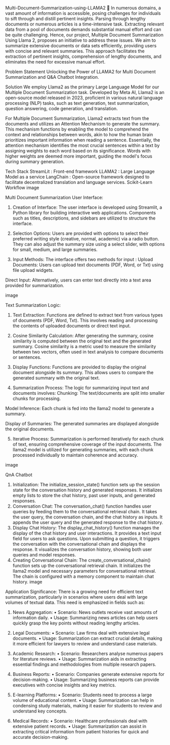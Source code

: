Multi-Document-Summarization-using-LLAMA2 🦙
In numerous domains, a vast amount of information is accessible, posing challenges for individuals to sift through and distill pertinent insights. Parsing through lengthy documents or numerous articles is a time-intensive task. Extracting relevant data from a pool of documents demands substantial manual effort and can be quite challenging. Hence, our project, Multiple Document Summarization Using Llama 2, proposes an initiative to address these issues. We aim to summarize extensive documents or data sets efficiently, providing users with concise and relevant summaries. This approach facilitates the extraction of pertinent insights, comprehension of lengthy documents, and eliminates the need for excessive manual effort.

Problem Statement
Unlocking the Power of LLAMA2 for Multi Document Summarization and Q&A Chatbot Integration.

Solution
We employ Llama2 as the primary Large Language Model for our Multiple Document Summarization task. Developed by Meta AI, Llama2 is an open-source model released in 2023, proficient in various natural language processing (NLP) tasks, such as text generation, text summarization, question answering, code generation, and translation.

For Multiple Document Summarization, Llama2 extracts text from the documents and utilizes an Attention Mechanism to generate the summary. This mechanism functions by enabling the model to comprehend the context and relationships between words, akin to how the human brain prioritizes important information when reading a sentence. Essentially, the attention mechanism identifies the most crucial sentences within a text by assigning weights to each word based on its significance. Words with higher weights are deemed more important, guiding the model's focus during summary generation.

Tech Stack
StreamLit : Front-end framework
LLAMA2 : Large Language Model as a service
LangChain : Open-source framework designed to facilitate decentralized translation and language services.
Scikit-Learn
Workflow
image

Multi Document Summarization
User Interface:
1. Creation of Interface:
The user interface is developed using Streamlit, a Python library for building interactive web applications.
Components such as titles, descriptions, and sidebars are utilized to structure the interface.

2. Selection Options:
Users are provided with options to select their preferred writing style (creative, normal, academic) via a radio button.
They can also adjust the summary size using a select slider, with options for small, medium, and large summaries.

3. Input Methods:
The interface offers two methods for input :
Upload Documents:
Users can upload text documents (PDF, Word, or Txt) using file upload widgets.

Direct Input:
Alternatively, users can enter text directly into a text area provided for summarization.

image

Text Summarization Logic:
1. Text Extraction:
Functions are defined to extract text from various types of documents (PDF, Word, Txt).
This involves reading and processing the contents of uploaded documents or direct text input.

2. Cosine Similarity Calculation:
After generating the summary, cosine similarity is computed between the original text and the generated summary.
Cosine similarity is a metric used to measure the similarity between two vectors, often used in text analysis to compare documents or sentences.

3. Display Functions:
Functions are provided to display the original document alongside its summary.
This allows users to compare the generated summary with the original text.

4. Summarization Process:
The logic for summarizing input text and documents involves:
Chunking:
The text/documents are split into smaller chunks for processing.

Model Inference:
Each chunk is fed into the llama2 model to generate a summary.

Display of Summaries:
The generated summaries are displayed alongside the original documents.

5. Iterative Process:
Summarization is performed iteratively for each chunk of text, ensuring comprehensive coverage of the input documents.
The llama2 model is utilized for generating summaries, with each chunk processed individually to maintain coherence and accuracy.

image

QnA Chatbot
1. Initialization:
The initialize_session_state() function sets up the session state for the conversation history and generated responses.
It initializes empty lists to store the chat history, past user inputs, and generated responses.
2. Conversation Chat:
The conversation_chat() function handles user queries by feeding them to the conversational retrieval chain.
It takes the user query, the conversation chain, and the chat history as inputs.
It appends the user query and the generated response to the chat history.
3. Display Chat History:
The display_chat_history() function manages the display of the chat history and user interactions.
It provides a text input field for users to ask questions.
Upon submitting a question, it triggers the conversation with the conversational chain and displays the response.
It visualizes the conversation history, showing both user queries and model responses.
4. Creating Conversational Chain:
The create_conversational_chain() function sets up the conversational retrieval chain.
It initializes the llama2 model and necessary parameters for conversational retrieval.
The chain is configured with a memory component to maintain chat history.
image

Application Significance:
There is a growing need for efficient text summarization, particularly in scenarios where users deal with large volumes of textual data. This need is emphasized in fields such as:

1. News Aggregation:
• Scenario: News outlets receive vast amounts of information daily.
• Usage: Summarizing news articles can help users quickly grasp the key points without reading lengthy articles.

2. Legal Documents:
• Scenario: Law firms deal with extensive legal documents.
• Usage: Summarization can extract crucial details, making it more efficient for lawyers to review and understand case materials.

3. Academic Research:
• Scenario: Researchers analyse numerous papers for literature reviews.
• Usage: Summarization aids in extracting essential findings and methodologies from multiple research papers.

4. Business Reports:
• Scenario: Companies generate extensive reports for decision-making.
• Usage: Summarizing business reports can provide executives with concise insights and key metrics.

5. E-learning Platforms:
• Scenario: Students need to process a large volume of educational content.
• Usage: Summarization can help in condensing study materials, making it easier for students to review and understand key concepts.

6. Medical Records:
• Scenario: Healthcare professionals deal with extensive patient records.
• Usage: Summarization can assist in extracting critical information from patient histories for quick and accurate decision-making.
